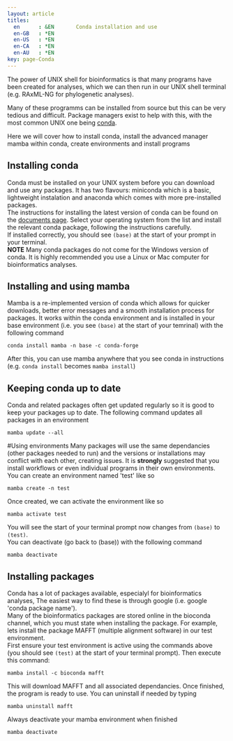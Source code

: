```yaml
---
layout: article
titles:
  en      : &EN       Conda installation and use
  en-GB   : *EN
  en-US   : *EN
  en-CA   : *EN
  en-AU   : *EN
key: page-Conda
---
```


The power of UNIX shell for bioinformatics is that many programs have been created for analyses, which we can then run in our UNIX shell terminal (e.g. RAxML-NG for phylogenetic analyses). <br />

Many of these programms can be installed from source but this can be very tedious and difficult. Package managers exist to help with this, with the most common UNIX one being [conda](https://docs.conda.io/projects/conda/en/latest/index.html). <br />

Here we will cover how to install conda, install the advanced manager mamba within conda, create environments and install programs

## Installing conda
Conda must be installed on your UNIX system before you can download and use any packages. It has two flavours: miniconda which is a basic, lightweight instalation and anaconda which comes with more pre-installed packages. <br />
The instructions for installing the latest version of conda can be found on the [documents page](https://docs.conda.io/projects/conda/en/latest/user-guide/install/index.html). Select your operating system from the list and install the relevant conda package, following the instructions carefully.<br />
If installed correctly, you should see `(base)` at the start of your prompt in your terminal.<br />
**NOTE** Many conda packages do not come for the Windows version of conda. It is highly recommended you use a Linux or Mac computer for bioinformatics analyses. 


## Installing and using mamba
Mamba is a re-implemented version of conda which allows for quicker downloads, better error messages and a smooth installation process for packages. It works within the conda environment and is installed in your base environment (i.e. you see `(base)` at the start of your temrinal) with the following command
```console
conda install mamba -n base -c conda-forge
```
After this, you can use mamba anywhere that you see conda in instructions (e.g. `conda install` becomes `mamba install`)


## Keeping conda up to date
Conda and related packages often get updated regularly so it is good to keep your packages up to date. The following command updates all packages in an environment
```console
mamba update --all
```

#Using environments
Many packages will use the same dependancies (other packages needed to run) and the versions or installations may conflict with each other, creating issues. It is **strongly** suggested that you install workflows or even individual programs in their own environments. <br />
You can create an environment named 'test' like so
```console
mamba create -n test
```
Once created, we can activate the environment like so
```console
mamba activate test
```
You will see the start of your terminal prompt now changes from `(base)` to `(test)`.<br />
You can deactivate (go back to (base)) with the following command
```console
mamba deactivate
```

## Installing packages
Conda has a lot of packages available, especialyl for bioinformatics analyses, The easiest way to find these is through google (i.e. google 'conda package name').<br />
Many of the bioinformatics packages are stored online in the bioconda channel, which you must state when installing the package. For example, lets install the package MAFFT (multiple alignment software) in our test environment.<br />
First ensure your test environment is active using the commands above (you should see `(test)` at the start of your terminal prompt). Then execute this command:
```console
mamba install -c bioconda mafft
```
This will download MAFFT and all associated dependancies. Once finished, the program is ready to use. You can uninstall if needed by typing 
```console
mamba uninstall mafft
```
Always deactivate your mamba environment when finished
```c
mamba deactivate
```


